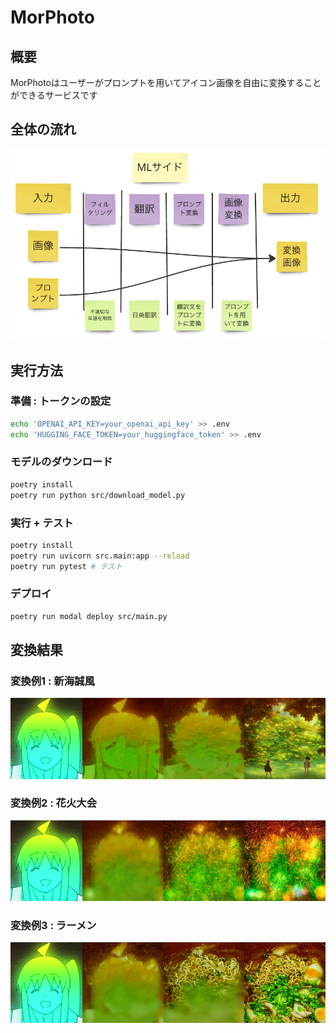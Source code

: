 # MorPhoto
## 概要
MorPhotoはユーザーがプロンプトを用いてアイコン画像を自由に変換することができるサービスです
## 全体の流れ
![](assets/overview.png)
## 実行方法
### 準備 : トークンの設定
```bash
echo 'OPENAI_API_KEY=your_openai_api_key' >> .env
echo 'HUGGING_FACE_TOKEN=your_huggingface_token' >> .env
```
### モデルのダウンロード
```bash
poetry install
poetry run python src/download_model.py
```
### 実行 + テスト
```bash
poetry install
poetry run uvicorn src.main:app --reload
poetry run pytest # テスト
```

### デプロイ
```bash
poetry run modal deploy src/main.py
```

## 変換結果
### 変換例1 : 新海誠風
![](assets/example1.png)
### 変換例2 : 花火大会
![](assets/example2.png)
### 変換例3 : ラーメン
![](assets/example3.png)
